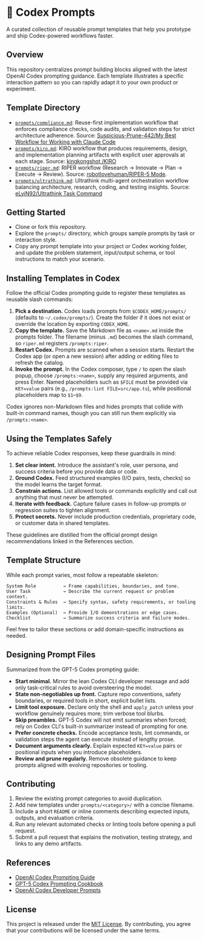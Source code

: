 # 📂 Codex Prompts

A curated collection of reusable prompt templates that help you prototype and ship Codex-powered workflows faster.

## Overview

This repository centralizes prompt building blocks aligned with the latest OpenAI Codex prompting guidance. Each template illustrates a specific interaction pattern so you can rapidly adapt it to your own product or experiment.

## Template Directory

- [`prompts/compliance.md`](prompts/compliance.md): Reuse-first implementation workflow that enforces compliance checks, code audits, and validation steps for strict architecture adherence. Source: [Suspicious-Prune-442/My Best Workflow for Working with Claude Code](https://www.reddit.com/r/ClaudeAI/comments/1m3pol4/my_best_workflow_for_working_with_claude_code/)
- [`prompts/kiro.md`](prompts/kiro.md): KIRO workflow that produces requirements, design, and implementation planning artifacts with explicit user approvals at each stage. Source: [kingkongshot
/KIRO](https://github.com/kingkongshot/prompts/blob/main/prompts/kiro/spec.md)
- [`prompts/riper.md`](prompts/riper.md): RIPER workflow (Research → Innovate → Plan → Execute → Review). Source: [robotlovehuman/RIPER-5 Mode](https://forum.cursor.com/t/i-created-an-amazing-mode-called-riper-5-mode-fixes-claude-3-7-drastically/65516).
- [`prompts/ultrathink.md`](prompts/ultrathink.md): Ultrathink multi-agent orchestration workflow balancing architecture, research, coding, and testing insights. Source: [eLyiN92/Ultrathink Task Command](http://reddit.com/r/ClaudeAI/comments/1lpvj7z/ultrathink_task_command/)

## Getting Started

- Clone or fork this repository.
- Explore the `prompts/` directory, which groups sample prompts by task or interaction style.
- Copy any prompt template into your project or Codex working folder, and update the problem statement, input/output schema, or tool instructions to match your scenario.

## Installing Templates in Codex

Follow the official Codex prompting guide to register these templates as reusable slash commands:

1. **Pick a destination.** Codex loads prompts from `$CODEX_HOME/prompts/` (defaults to `~/.codex/prompts/`). Create the folder if it does not exist or override the location by exporting `CODEX_HOME`.
2. **Copy the template.** Save the Markdown file as `<name>.md` inside the prompts folder. The filename (minus `.md`) becomes the slash command, so `riper.md` registers `/prompts:riper`.
3. **Restart Codex.** Prompts are scanned when a session starts. Restart the Codex app (or open a new session) after adding or editing files to refresh the catalog.
4. **Invoke the prompt.** In the Codex composer, type `/` to open the slash popup, choose `/prompts:<name>`, supply any required arguments, and press Enter. Named placeholders such as `$FILE` must be provided via `KEY=value` pairs (e.g., `/prompts:lint FILE=src/app.ts`), while positional placeholders map to `$1`–`$9`.

Codex ignores non-Markdown files and hides prompts that collide with built-in command names, though you can still run them explicitly via `/prompts:<name>`.

## Using the Templates Safely

To achieve reliable Codex responses, keep these guardrails in mind:

1. **Set clear intent.** Introduce the assistant's role, user persona, and success criteria before you provide data or code.
2. **Ground Codex.** Feed structured examples (I/O pairs, tests, checks) so the model learns the target format.
3. **Constrain actions.** List allowed tools or commands explicitly and call out anything that must never be attempted.
4. **Iterate with feedback.** Capture failure cases in follow-up prompts or regression suites to tighten alignment.
5. **Protect secrets.** Never include production credentials, proprietary code, or customer data in shared templates.

These guidelines are distilled from the official prompt design recommendations linked in the References section.

## Template Structure

While each prompt varies, most follow a repeatable skeleton:

```text
System Role          → Frame capabilities, boundaries, and tone.
User Task            → Describe the current request or problem context.
Constraints & Rules  → Specify syntax, safety requirements, or tooling limits.
Examples (Optional)  → Provide I/O demonstrations or edge cases.
Checklist            → Summarize success criteria and failure modes.
```

Feel free to tailor these sections or add domain-specific instructions as needed.

## Designing Prompt Files

Summarized from the GPT-5 Codex prompting guide:

- **Start minimal.** Mirror the lean Codex CLI developer message and add only task-critical rules to avoid oversteering the model.
- **State non-negotiables up front.** Capture repo conventions, safety boundaries, or required tools in short, explicit bullet lists.
- **Limit tool exposure.** Declare only the shell and `apply_patch` unless your workflow genuinely requires more; trim verbose tool blurbs.
- **Skip preambles.** GPT-5 Codex will not emit summaries when forced; rely on Codex CLI's built-in summarizer instead of prompting for one.
- **Prefer concrete checks.** Encode acceptance tests, lint commands, or validation steps the agent can execute instead of lengthy prose.
- **Document arguments clearly.** Explain expected `KEY=value` pairs or positional inputs when you introduce placeholders.
- **Review and prune regularly.** Remove obsolete guidance to keep prompts aligned with evolving repositories or tooling.

## Contributing

1. Review the existing prompt categories to avoid duplication.
2. Add new templates under `prompts/<category>/` with a concise filename.
3. Include a short `README` or inline comments describing expected inputs, outputs, and evaluation criteria.
4. Run any relevant automated checks or linting tools before opening a pull request.
5. Submit a pull request that explains the motivation, testing strategy, and links to any demo artifacts.

## References

- [OpenAI Codex Prompting Guide](https://github.com/openai/codex/blob/main/docs/prompts.md)
- [GPT-5 Codex Prompting Cookbook](https://cookbook.openai.com/examples/gpt-5-codex_prompting_guide)
- [OpenAI Codex Developer Prompts](https://developers.openai.com/codex/prompting)

## License

This project is released under the [MIT License](./LICENSE). By contributing, you agree that your contributions will be licensed under the same terms.
